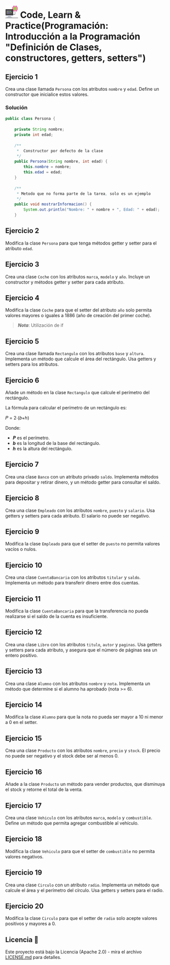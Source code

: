 # <img src=../../../../../images/computer.png width="40"> Code, Learn & Practice(Programación: Introducción a la Programación "Definición de Clases, constructores, getters, setters")

## Ejercicio 1

Crea una clase llamada `Persona` con los atributos `nombre` y `edad`. Define un constructor que inicialice estos valores.

### Solución

```java
public class Persona {
    
    private String nombre;
    private int edad;

    /**
     *  Constructor por defecto de la clase
     */ 
    public Persona(String nombre, int edad) {
        this.nombre = nombre;
        this.edad = edad;
    }

    /**
     * Metodo que no forma parte de la tarea, solo es un ejemplo
     */
    public void mostrarInformacion() {
        System.out.println("Nombre: " + nombre + ", Edad: " + edad);
    }
```

## Ejercicio 2

Modifica la clase `Persona` para que tenga métodos getter y setter para el atributo `edad`.

## Ejercicio 3

Crea una clase `Coche` con los atributos `marca`, `modelo` y `año`. Incluye un constructor y métodos getter y setter para cada atributo.

## Ejercicio 4

Modifica la clase `Coche` para que el setter del atributo `año` solo permita valores mayores o iguales a 1886 (año de creación del primer coche).

>***Nota***: Utilización de if

## Ejercicio 5

Crea una clase llamada `Rectangulo` con los atributos `base` y `altura`. Implementa un método que calcule el área del rectángulo. Usa getters y setters para los atributos.

## Ejercicio 6

Añade un método en la clase `Rectangulo` que calcule el perímetro del rectángulo.

La fórmula para calcular el perímetro de un rectángulo es:

𝑃 = 2⋅(𝑏+ℎ)

Donde:

- ***P*** es el perímetro.
- ***b*** es la longitud de la base del rectángulo.
- ***h*** es la altura del rectángulo.

## Ejercicio 7

Crea una clase `Banco` con un atributo privado `saldo`. Implementa métodos para depositar y retirar dinero, y un método getter para consultar el saldo.

## Ejercicio 8

Crea una clase `Empleado` con los atributos `nombre`, `puesto` y `salario`. Usa getters y setters para cada atributo. El salario no puede ser negativo.

## Ejercicio 9

Modifica la clase `Empleado` para que el setter de `puesto` no permita valores vacíos o nulos.

## Ejercicio 10

Crea una clase `CuentaBancaria` con los atributos `titular` y `saldo`. Implementa un método para transferir dinero entre dos cuentas.

## Ejercicio 11

Modifica la clase `CuentaBancaria` para que la transferencia no pueda realizarse si el saldo de la cuenta es insuficiente.

## Ejercicio 12

Crea una clase `Libro` con los atributos `titulo`, `autor` y `paginas`. Usa getters y setters para cada atributo, y asegura que el número de páginas sea un entero positivo.

## Ejercicio 13

Crea una clase `Alumno` con los atributos `nombre` y `nota`. Implementa un método que determine si el alumno ha aprobado (nota >= 6).

## Ejercicio 14

Modifica la clase `Alumno` para que la nota no pueda ser mayor a 10 ni menor a 0 en el setter.

## Ejercicio 15

Crea una clase `Producto` con los atributos `nombre`, `precio` y `stock`. El precio no puede ser negativo y el stock debe ser al menos 0.

## Ejercicio 16

Añade a la clase `Producto` un método para vender productos, que disminuya el stock y retorne el total de la venta.

## Ejercicio 17

Crea una clase `Vehiculo` con los atributos `marca`, `modelo` y `combustible`. Define un método que permita agregar combustible al vehículo.

## Ejercicio 18

Modifica la clase `Vehiculo` para que el setter de `combustible` no permita valores negativos.

## Ejercicio 19

Crea una clase `Circulo` con un atributo `radio`. Implementa un método que calcule el área y el perímetro del círculo. Usa getters y setters para el radio.

## Ejercicio 20

Modifica la clase `Circulo` para que el setter de `radio` solo acepte valores positivos y mayores a 0.

## Licencia 📄

Este proyecto está bajo la Licencia (Apache 2.0) - mira el archivo [LICENSE.md]([../../../LICENSE.md](https://github.com/jpexposito/code-learn-practice/blob/main/LICENSE)) para detalles.
